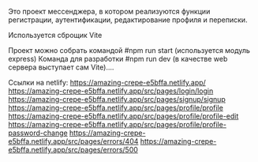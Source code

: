 Это проект мессенджера, в котором реализуются функции регистрации, аутентификации, редактирование профиля и переписки.

Используется сброщик Vite

Проект можно собрать командой #npm run start (используется модуль express)
Команда для разработки #npm run dev (в качестве web сервера выступает сам Vite)....

Ссылки на netlify:
https://amazing-crepe-e5bffa.netlify.app/
https://amazing-crepe-e5bffa.netlify.app/src/pages/login/login
https://amazing-crepe-e5bffa.netlify.app/src/pages/signup/signup
https://amazing-crepe-e5bffa.netlify.app/src/pages/profile/profile
https://amazing-crepe-e5bffa.netlify.app/src/pages/profile/profile-edit
https://amazing-crepe-e5bffa.netlify.app/src/pages/profile/profile-password-change
https://amazing-crepe-e5bffa.netlify.app/src/pages/errors/404
https://amazing-crepe-e5bffa.netlify.app/src/pages/errors/500
